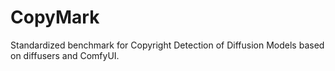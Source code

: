 CopyMark
===================
Standardized benchmark for Copyright Detection of Diffusion Models based on diffusers and ComfyUI.

